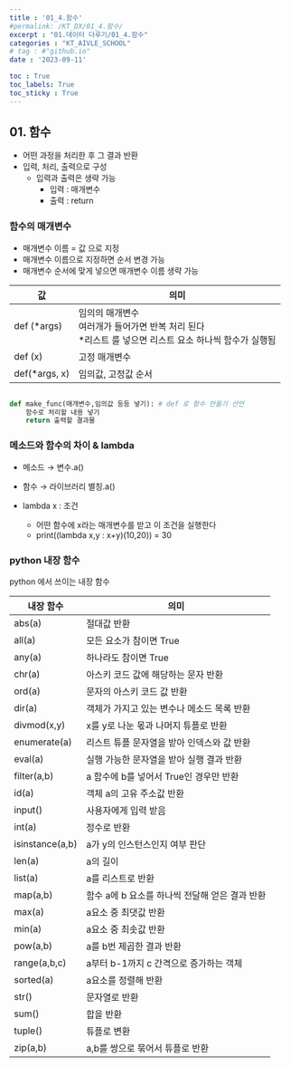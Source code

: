 ```yaml
---
title : '01_4.함수' 
#permalink: /KT_DX/01_4.함수/
excerpt : "01.데이터 다루기/01_4.함수"
categories : "KT_AIVLE_SCHOOL"
# tag : #"github.io"
date : '2023-09-11'

toc : True
toc_labels: True
toc_sticky : True
---
```


## 01. 함수

- 어떤 과정을 처리한 후 그 결과 반환
- 입력, 처리, 출력으로 구성
    - 입력과 출력은 생략 가능
        - 입력 : 매개변수
        - 출력 : return 

<p></p>

### 함수의 매개변수

- 매개변수 이름 = 값 으로 지정
- 매개변수 이름으로 지정하면 순서 변경 가능
- 매개변수 순서에 맞게 넣으면 매개변수 이름 생략 가능

<p></p>

| 값  | 의미 |
| --- | --- |
| def (*args) | 임의의 매개변수 <br> 여러개가 들어가면 반복 처리 된다 <br> *리스트 를 넣으면 리스트 요소 하나씩 함수가 실행됨 |
| def (x) | 고정 매개변수 |
| def(*args, x) | 임의값, 고정값 순서 |


<p></p>

```python

def make_func(매개변수,임의값 등등 넣기): # def 로 함수 만들기 선언
    함수로 처리할 내용 넣기
    return 출력할 결과물 

```


### 메소드와 함수의 차이 & lambda

- 메소드 → 변수.a()
- 함수 → 라이브러리 별칭.a()

- lambda x : 조건
    - 어떤 함수에 x라는 매개변수를 받고 이 조건을 실행한다
    - print((lambda x,y : x+y)(10,20)) = 30

<p></p>

### python 내장 함수

python 에서 쓰이는 내장 함수

<p></p>


| 내장 함수  | 의미 |
| --- | --- |
| abs(a) | 절대값 반환 |
| all(a) | 모든 요소가 참이면 True |
| any(a) | 하나라도 참이면 True |
| chr(a) | 아스키 코드 값에 해당하는 문자 반환 |
| ord(a) | 문자의 아스키 코드 값 반환 |
| dir(a) | 객체가 가지고 있는 변수나 메소드 목록 반환 |
| divmod(x,y) | x를 y로 나눈 몫과 나머지 튜플로 반환 |
| enumerate(a) | 리스트 튜플 문자열을 받아 인덱스와 값 반환 |
| eval(a) | 실행 가능한 문자열을 받아 실행 결과 반환 |
| filter(a,b) | a 함수에 b를 넣어서 True인 경우만 반환 |
| id(a) | 객체 a의 고유 주소값 반환 |
| input() | 사용자에게 입력 받음 |
| int(a) | 정수로 반환 |
| isinstance(a,b) | a가 y의 인스턴스인지 여부 판단 |
| len(a) | a의 길이 |
| list(a) | a를 리스트로 반환 |
| map(a,b) | 함수 a에 b 요소를 하나씩 전달해 얻은 결과 반환 |
| max(a) | a요소 중 최댓값 반환 |
| min(a) | a요소 중 최솟값 반환 |
| pow(a,b) | a를 b번 제곱한 결과 반환 |
| range(a,b,c) | a부터 b-1까지 c 간격으로 증가하는 객체 |
| sorted(a) | a요소를 정렬해 반환 |
| str() | 문자열로 반환 |
| sum() | 합을 반환 |
| tuple() | 튜플로 변환 |
| zip(a,b) | a,b를 쌍으로 묶어서 튜플로 반환 |

